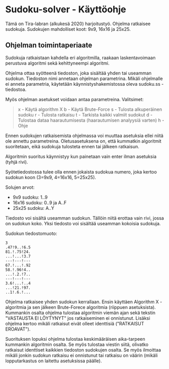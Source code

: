 # Sudoku-solver - Käyttöohje

Tämä on Tira-labran (alkukesä 2020) harjoitustyö. Ohjelma ratkaisee sudokuja. Sudokujen mahdolliset koot: 9x9, 16x16 ja 25x25.

## Ohjelman toimintaperiaate
Sudokuja ratkaistaan kahdella eri algoritmilla, raakaan laskentavoimaan perustuva algoritmi sekä kehittyneempi algoritmi.

Ohjelma ottaa syötteenä tiedoston, joka sisältää yhden tai useamman sudokun. Tiedoston nimi annetaan ohjelman parametrina. Mikäli ohjelmalle ei anneta parametria, käytetään käynnistyshakemistossa oleva sudoku.ss -tiedostoa.

Myös ohjelman asetukset voidaan antaa parametreina. Valitsimet:
> x - Käytä algorithm X
> b - Käytä Brute-Force
> s - Tulosta alkuperäinen sudoku
> r - Tulosta ratkaisu
> t - Tarkista kaikki valmiit sudokut
> d - Tulostaa dataa haarautumisesta (haarautumisen analyysiä varten)
> h - Ohje

Ennen sudokujen ratkaisemista ohjelmassa voi muuttaa asetuksia ellei niitä ole annettu parametreina. Oletusasetuksena on, että kummatkin algoritmit suoritetaan, eikä sudokuja tulosteta ennen tai jälkeen ratkaisun. 

Algoritmin suoritus käynnistyy kun painetaan vain enter ilman asetuksia (tyhjä rivi).

Syötetiedostossa tulee olla ennen jokaista sudokua numero, joka kertoo sudokun koon (3=9x9, 4=16x16, 5=25x25).

Solujen arvot:

* 9x9 sudoku: 1..9
* 16x16 sudoku: 0..9 ja A..F
* 25x25 sudoku: A..Y

Tiedosto voi sisältä useamman sudokun. Tällöin niitä erottaa vain rivi, jossa on sudokun koko. Yksi tiedosto voi sisältää useamman kokoisia sudokuja.

Sudokun tiedostomuoto:

    3
    .47!9..!6.5
    81.!.75!24.
    ...!...!3.7
    ---!---!---
    67.!...!.92
    58.!.96!4..
    ...!.2.!7..
    ---!---!---
    3.6!...!..4
    ...!21.!97.
    ..1!.6.!...
    
Ohjelma ratkaisee yhden sudokun kerrallaan. Ensin käyttäen Algorithm X -algoritmia ja sen jälkeen Brute-Forece algoritmia (riippuen asetuksista). Kummankin osalta ohjelma tulostaa algoritmin viemän ajan sekä tekstin "VASTAUSTA EI LÖYTYNYT" jos ratkaiseminen ei onnistunut. Lisäksi ohjelma kertoo mikäli ratkaisut eivät olleet identtisiä ("RATKAISUT EROAVAT").

Suorituksen lopuksi ohjelma tulostaa keskimääräisen aika-tarpeen kummankin algoritmin osalta. Se myös tulostaa viestin siitä, olivatko ratkaisut identtiset kaikkien tiedoston sudokujen osalta. Se myös ilmoittaa mikäli jonkin sudokun ratkaisu ei onnistunut tai ratkaisu on väärin (mikäli lopputarkastus on laitettu asetuksissa päälle).

